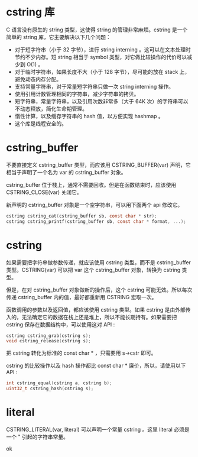 # cstring 库

C 语言没有原生的 string 类型，这使得 string 的管理非常麻烦。cstring 是一个简单的 string 库，它主要解决以下几个问题：

* 对于短字符串（小于 32 字节），进行 string interning 。这可以在文本处理时节约不少内存。短 string 相当于 symbol 类型，对它做比较操作的代价可以减少到 O(1) 。
* 对于临时字符串，如果长度不大（小于 128 字节），尽可能的放在 stack 上，避免动态内存分配。
* 支持常量字符串，对于常量短字符串只做一次 string interning 操作。
* 使用引用计数管理相同的字符串，减少字符串的拷贝。
* 短字符串，常量字符串，以及引用次数非常多（大于 64K 次）的字符串可以不动态释放，简化生命期管理。
* 惰性计算，以及缓存字符串的 hash 值，以方便实现 hashmap 。
* 这个库是线程安全的。

# cstring_buffer

不要直接定义 cstring_buffer 类型，而应该用 CSTRING_BUFFER(var) 声明，它相当于声明了一个名为 var 的 cstring_buffer 对象。

cstring_buffer 位于栈上，通常不需要回收。但是在函数结束时，应该使用 CSTRING_CLOSE(var) 关闭它。

新声明的 cstring_buffer 对象是一个空字符串，可以用下面两个 api 修改它。

```C
cstring cstring_cat(cstring_buffer sb, const char * str);
cstring cstring_printf(cstring_buffer sb, const char * format, ...);
```

# cstring

如果需要把字符串做参数传递，就应该使用 cstring 类型，而不是 cstring_buffer 类型。CSTRING(var) 可以把 var 这个 cstring_buffer 对象，转换为 cstring 类型。

但是，在对 cstring_buffer 对象做新的操作后，这个 cstring 可能无效。所以每次传递 cstring_buffer 内的值，最好都重新用 CSTRING 宏取一次。

函数调用的参数以及返回值，都应该使用 cstring 类型。如果 cstring 是由外部传入的，无法确定它的数据在栈上还是堆上，所以不能长期持有。如果需要把 cstring 保存在数据结构中，可以使用这对 API :
```C
cstring cstring_grab(cstring s);
void cstring_release(cstring s);
```

把 cstring 转化为标准的 const char * ，只需要用 s->cstr 即可。

cstring 的比较操作以及 hash 操作都比 const char * 廉价，所以，请使用以下 API :
```C
int cstring_equal(cstring a, cstring b);
uint32_t cstring_hash(cstring s);
```

# literal

CSTRING_LITERAL(var, literal) 可以声明一个常量 cstring 。这里 literal 必须是一个 " 引起的字符串常量。


ok
